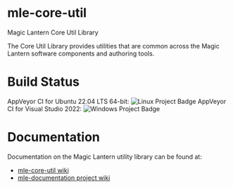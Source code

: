# mle-core-util
Magic Lantern Core Util Library

The Core Util Library provides utilities that are common across the Magic Lantern software components and authoring tools.

# Build Status
AppVeyor CI for Ubuntu 22.04 LTS 64-bit: <img src="https://ci.appveyor.com/api/projects/status/jdax43js3ip53gxx?svg=true" alt="Linux Project Badge">
AppVeyor CI for Visual Studio 2022: <img src="https://ci.appveyor.com/api/projects/status/fi70lj0qxprjxse4?svg=true" alt="Windows Project Badge">

# Documentation
Documentation on the Magic Lantern utility library can be found at:

  * [mle-core-util wiki](https://github.com/magic-lantern-studio/mle-core-util/wiki)
  * [mle-documentation project wiki](https://github.com/magic-lantern-studio/mle-documentation/wiki)
